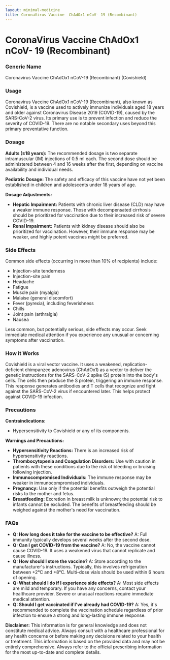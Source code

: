 ```yaml
---
layout: minimal-medicine
title: CoronaVirus Vaccine  ChAdOx1 nCoV- 19 (Recombinant)
---
```


# CoronaVirus Vaccine  ChAdOx1 nCoV- 19 (Recombinant)
### Generic Name
Coronavirus Vaccine ChAdOx1 nCoV-19 (Recombinant) (Covishield)

### Usage
Coronavirus Vaccine ChAdOx1 nCoV-19 (Recombinant), also known as Covishield, is a vaccine used to actively immunize individuals aged 18 years and older against Coronavirus Disease 2019 (COVID-19), caused by the SARS-CoV-2 virus.  Its primary use is to prevent infection and reduce the severity of COVID-19.  There are no notable secondary uses beyond this primary preventative function.

### Dosage
**Adults (≥18 years):**  The recommended dosage is two separate intramuscular (IM) injections of 0.5 ml each.  The second dose should be administered between 4 and 16 weeks after the first, depending on vaccine availability and individual needs.

**Pediatric Dosage:** The safety and efficacy of this vaccine have not yet been established in children and adolescents under 18 years of age.

**Dosage Adjustments:**

* **Hepatic Impairment:** Patients with chronic liver disease (CLD) may have a weaker immune response.  Those with decompensated cirrhosis should be prioritized for vaccination due to their increased risk of severe COVID-19.
* **Renal Impairment:** Patients with kidney disease should also be prioritized for vaccination.  However, their immune response may be weaker, and highly potent vaccines might be preferred.


### Side Effects
Common side effects (occurring in more than 10% of recipients) include:

* Injection-site tenderness
* Injection-site pain
* Headache
* Fatigue
* Muscle pain (myalgia)
* Malaise (general discomfort)
* Fever (pyrexia), including feverishness
* Chills
* Joint pain (arthralgia)
* Nausea

Less common, but potentially serious, side effects may occur.  Seek immediate medical attention if you experience any unusual or concerning symptoms after vaccination.

### How it Works
Covishield is a viral vector vaccine. It uses a weakened, replication-deficient chimpanzee adenovirus (ChAdOx1) as a vector to deliver the genetic instructions for the SARS-CoV-2 spike (S) protein into the body's cells. The cells then produce the S protein, triggering an immune response. This response generates antibodies and T cells that recognize and fight against the SARS-CoV-2 virus if encountered later.  This helps protect against COVID-19 infection.

### Precautions
**Contraindications:**

* Hypersensitivity to Covishield or any of its components.

**Warnings and Precautions:**

* **Hypersensitivity Reactions:** There is an increased risk of hypersensitivity reactions.
* **Thrombocytopenia and Coagulation Disorders:** Use with caution in patients with these conditions due to the risk of bleeding or bruising following injection.
* **Immunocompromised Individuals:**  The immune response may be weaker in immunocompromised individuals.
* **Pregnancy:**  Use only if the potential benefits outweigh the potential risks to the mother and fetus.
* **Breastfeeding:** Excretion in breast milk is unknown; the potential risk to infants cannot be excluded. The benefits of breastfeeding should be weighed against the mother's need for vaccination.

### FAQs

* **Q: How long does it take for the vaccine to be effective?**  A:  Full immunity typically develops several weeks after the second dose.
* **Q: Can I get COVID-19 from the vaccine?** A: No, the vaccine cannot cause COVID-19.  It uses a weakened virus that cannot replicate and cause illness.
* **Q: How should I store the vaccine?** A:  Store according to the manufacturer's instructions.  Typically, this involves refrigeration between +2°C and +8°C.  Multi-dose vials should be used within 6 hours of opening.
* **Q: What should I do if I experience side effects?** A: Most side effects are mild and temporary. If you have any concerns, contact your healthcare provider.  Severe or unusual reactions require immediate medical attention.
* **Q: Should I get vaccinated if I've already had COVID-19?** A: Yes, it's recommended to complete the vaccination schedule regardless of prior infection to ensure a strong and long-lasting immune response.


**Disclaimer:** This information is for general knowledge and does not constitute medical advice. Always consult with a healthcare professional for any health concerns or before making any decisions related to your health or treatment.  This information is based on the provided data and may not be entirely comprehensive. Always refer to the official prescribing information for the most up-to-date and complete details.

